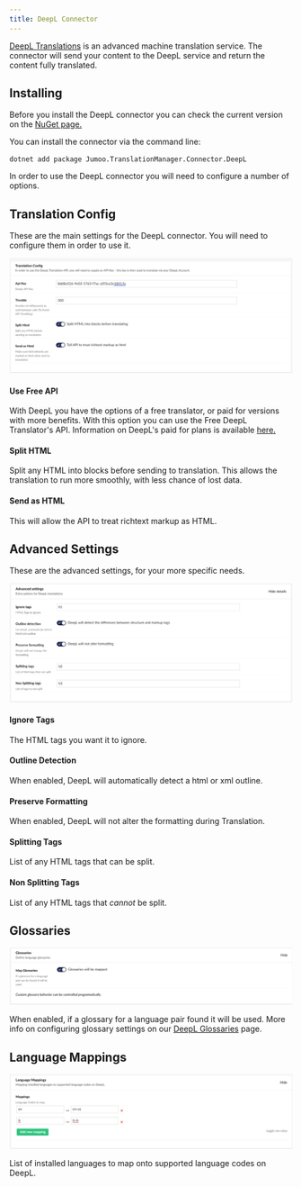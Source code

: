 ```yaml
---
title: DeepL Connector
---
```


[DeepL Translations](https://www.deepl.com/en/whydeepl) is an advanced machine translation service. The connector will send your content to the DeepL service and return the content fully translated. 

## Installing

Before you install the DeepL connector you can check the current version on the [NuGet page.](https://www.nuget.org/packages/Jumoo.TranslationManager.Connector.DeepL/) 

You can install the connector via the command line: 

```
dotnet add package Jumoo.TranslationManager.Connector.DeepL
```

In order to use the DeepL connector you will need to configure a number of options.

## Translation Config 

These are the main settings for the DeepL connector. You will need to configure them in order to use it.

![sfgfe](transConfig.png)

#### Use Free API

With DeepL you have the options of a free translator, or paid for versions with more benefits. With this option you can use the Free DeepL Translator's API. Information on DeepL's paid for plans is available [here.](https://www.deepl.com/pro?cta=header-prices/)

#### Split HTML

Split any HTML into blocks before sending to translation. This allows the translation to run more smoothly, with less chance of lost data.

#### Send as HTML

This will allow the API to treat richtext markup as HTML.

## Advanced Settings

These are the advanced settings, for your more specific needs.

![The DeepL Connector advanced settings box.](advSetting.png)

#### Ignore Tags

The HTML tags you want it to ignore.

#### Outline Detection

When enabled, DeepL will automatically detect a html or xml outline.

#### Preserve Formatting

When enabled, DeepL will not alter the formatting during Translation.

#### Splitting Tags

List of any HTML tags that can be split.

#### Non Splitting Tags

List of any HTML tags that _cannot_ be split.

## Glossaries

![The DeepL Connector glossary box.](glossaries.png)

When enabled, if a glossary for a language pair found it will be used. More info on configuring glossary settings on our [DeepL Glossaries](deepLGloss) page.

## Language Mappings

![The DeepL Connector Language Mappings box.](langMap.png)

List of installed languages to map onto supported language codes on DeepL.
